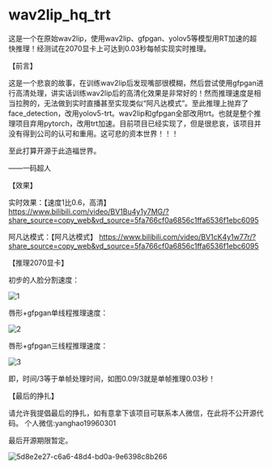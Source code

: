 # wav2lip_hq_trt
这是一个在原始wav2lip，使用wav2lip、gfpgan、yolov5等模型用RT加速的超快推理！经测试在2070显卡上可达到0.03秒每帧实现实时推理。

【前言】

这是一个悲哀的故事，在训练wav2lip后发现嘴部很模糊，然后尝试使用gfpgan进行高清处理，讲实话训练wav2lip后的高清化效果是非常好的！然而推理速度是相当拉胯的，无法做到实时直播甚至实现类似“阿凡达模式”。至此推理上抛弃了face_detection，改用yolov5-trt。wav2lip和gfpgan全部改用trt。也就是整个推理项目弃用pytorch，改用trt加速。目前项目已经实现了，但是很悲哀，该项目并没有得到公司的认可和重用。这可悲的资本世界！！！

至此打算开源于此造福世界。

——一码超人


【效果】

实时效果：【速度1比0.6，高清】 https://www.bilibili.com/video/BV1Bu4y1y7MG/?share_source=copy_web&vd_source=5fa766cf0a6856c1ffa6536f1ebc6095

阿凡达模式：【阿凡达模式】 https://www.bilibili.com/video/BV1cK4y1w77r/?share_source=copy_web&vd_source=5fa766cf0a6856c1ffa6536f1ebc6095


【推理2070显卡】

初步的人脸分割速度：

![1](https://github.com/oneCodeSuperman/wav2lip_hq_trt/assets/147574712/da956bad-0c49-4659-97f9-af2da39845ab)

唇形+gfpgan单线程推理速度：

![2](https://github.com/oneCodeSuperman/wav2lip_hq_trt/assets/147574712/41c932d6-4616-4f02-90c9-ddf6c206f92d)

唇形+gfpgan三线程推理速度：

![3](https://github.com/oneCodeSuperman/wav2lip_hq_trt/assets/147574712/1740d294-7e3b-40f1-8bc9-ef239896ab6b)

即，时间/3等于单帧处理时间，如图0.09/3就是单帧推理0.03秒！

【最后的挣扎】

请允许我提倡最后的挣扎，如有意拿下该项目可联系本人微信，在此将不公开源代码。
个人微信:yanghao19960301

最后开源期限暂定。

![5d8e2e27-c6a6-48d4-bd0a-9e6398c8b266](https://github.com/oneCodeSuperman/wav2lip_hq_trt/assets/147574712/1d8b0696-ecc0-42e7-85f0-563158a02e8d)



